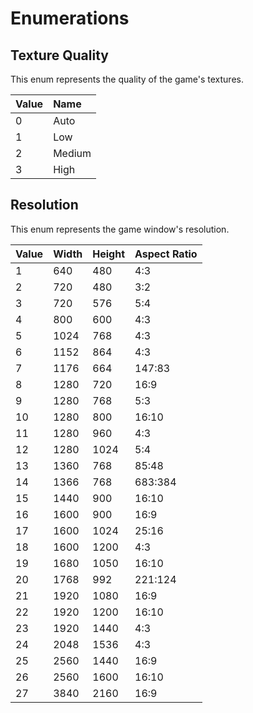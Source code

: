 # Enumerations

## Texture Quality

This enum represents the quality of the game's textures.

| Value | Name   |
| :-----|:------ |
| 0     | Auto   |
| 1     | Low    |
| 2     | Medium |
| 3     | High   |

## Resolution

This enum represents the game window's resolution.

| Value | Width | Height | Aspect Ratio |
|:------|:------|:-------|:-------------|
| 1     | 640   | 480    | 4:3          |
| 2     | 720   | 480    | 3:2          |
| 3     | 720   | 576    | 5:4          |
| 4     | 800   | 600    | 4:3          |
| 5     | 1024  | 768    | 4:3          |
| 6     | 1152  | 864    | 4:3          |
| 7     | 1176  | 664    | 147:83       |
| 8     | 1280  | 720    | 16:9         |
| 9     | 1280  | 768    | 5:3          |
| 10    | 1280  | 800    | 16:10        |
| 11    | 1280  | 960    | 4:3          |
| 12    | 1280  | 1024   | 5:4          |
| 13    | 1360  | 768    | 85:48        |
| 14    | 1366  | 768    | 683:384      |
| 15    | 1440  | 900    | 16:10        |
| 16    | 1600  | 900    | 16:9         |
| 17    | 1600  | 1024   | 25:16        |
| 18    | 1600  | 1200   | 4:3          |
| 19    | 1680  | 1050   | 16:10        |
| 20    | 1768  | 992    | 221:124      |
| 21    | 1920  | 1080   | 16:9         |
| 22    | 1920  | 1200   | 16:10        |
| 23    | 1920  | 1440   | 4:3          |
| 24    | 2048  | 1536   | 4:3          |
| 25    | 2560  | 1440   | 16:9         |
| 26    | 2560  | 1600   | 16:10        |
| 27    | 3840  | 2160   | 16:9         |
